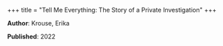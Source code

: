 +++
title = "Tell Me Everything: The Story of a Private Investigation"
+++



**Author**: Krouse, Erika

**Published**: 2022